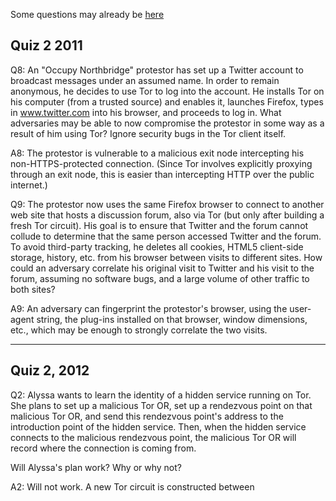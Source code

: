 Some questions may already be [here](http://css.csail.mit.edu/6.858/2014/quiz.html)

Quiz 2 2011
-----------

Q8: An "Occupy Northbridge" protestor has set up a Twitter
account to broadcast messages under an assumed name. In
order to remain anonymous, he decides to use Tor to log into
the account.  He installs Tor on his computer (from a
trusted source) and enables it, launches Firefox, types in
www.twitter.com into his browser, and proceeds to log in.
What adversaries may be able to now compromise the protestor
in some way as a result of him using Tor? Ignore security
bugs in the Tor client itself.

A8: The protestor is vulnerable to a malicious exit node
intercepting his non-HTTPS-protected connection. (Since Tor
involves explicitly proxying through an exit node, this is
easier than intercepting HTTP over the public internet.)


Q9: The protestor now uses the same Firefox browser to
connect to another web site that hosts a discussion forum,
also via Tor (but only after building a fresh Tor circuit).
His goal is to ensure that Twitter and the forum cannot
collude to determine that the same person accessed Twitter
and the forum. To avoid third-party tracking, he deletes all
cookies, HTML5 client-side storage, history, etc.  from his
browser between visits to different sites. How could an
adversary correlate his original visit to Twitter and his
visit to the forum, assuming no software bugs, and a large
volume of other traffic to both sites?

A9: An adversary can fingerprint the protestor's browser,
using the user-agent string, the plug-ins installed on that
browser, window dimensions, etc., which may be enough to
strongly correlate the two visits.

---

Quiz 2, 2012
------------

Q2: Alyssa wants to learn the identity of a hidden service
running on Tor. She plans to set up a malicious Tor OR, set
up a rendezvous point on that malicious Tor OR, and send
this rendezvous point's address to the introduction point of
the hidden service. Then, when the hidden service connects
to the malicious rendezvous point, the malicious Tor OR will
record where the connection is coming from.

Will Alyssa's plan work? Why or why not?

A2: Will not work. A new Tor circuit is constructed between

